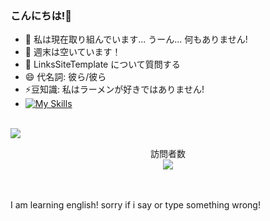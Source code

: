 ### こんにちは!👋

- 🔭 私は現在取り組んでいます... うーん... 何もありません!
- 🌴 週末は空いています！
- 💬 LinksSiteTemplate について質問する
- 😄 代名詞: 彼ら/彼ら
- ⚡豆知識: 私はラーメンが好きではありません!
- [![My Skills](https://skillicons.dev/icons?i=js,html,css,cpp,discord,bots,ps,powershell,py,planetscale&perline=5)](https://skillicons.dev)
<br>
<a href=#><img src="https://raw.githubusercontent.com/Ronikusu/main/contributions.svg"></a>
<p align="center"> 
  訪問者数<br>
  <img src="https://profile-counter.glitch.me/ronikusu/count.svg" />
</p>
<br>
<br> I am learning english! sorry if i say or type something wrong!
